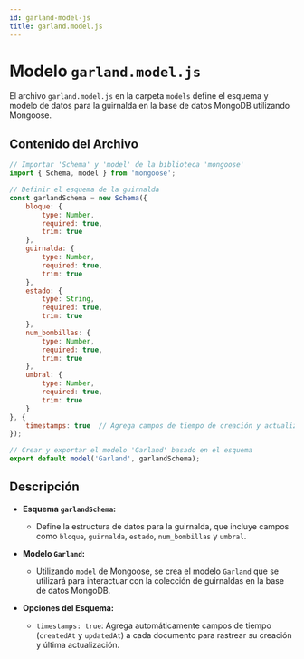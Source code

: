 ```yaml
---
id: garland-model-js
title: garland.model.js
---
```


# Modelo `garland.model.js`

El archivo `garland.model.js` en la carpeta `models` define el esquema y modelo de datos para la guirnalda en la base de datos MongoDB utilizando Mongoose.

## Contenido del Archivo

```jsx
// Importar 'Schema' y 'model' de la biblioteca 'mongoose'
import { Schema, model } from 'mongoose';

// Definir el esquema de la guirnalda
const garlandSchema = new Schema({
    bloque: {
        type: Number,
        required: true,
        trim: true
    },
    guirnalda: {
        type: Number,
        required: true,
        trim: true
    },
    estado: {
        type: String,
        required: true,
        trim: true
    },
    num_bombillas: {
        type: Number,
        required: true,
        trim: true
    },
    umbral: {
        type: Number,
        required: true,
        trim: true
    }
}, {
    timestamps: true  // Agrega campos de tiempo de creación y actualización automáticamente
});

// Crear y exportar el modelo 'Garland' basado en el esquema
export default model('Garland', garlandSchema);
```

## Descripción

- **Esquema `garlandSchema`:**
  - Define la estructura de datos para la guirnalda, que incluye campos como `bloque`, `guirnalda`, `estado`, `num_bombillas` y `umbral`.

- **Modelo `Garland`:**
  - Utilizando `model` de Mongoose, se crea el modelo `Garland` que se utilizará para interactuar con la colección de guirnaldas en la base de datos MongoDB.

- **Opciones del Esquema:**
  - `timestamps: true`: Agrega automáticamente campos de tiempo (`createdAt` y `updatedAt`) a cada documento para rastrear su creación y última actualización.